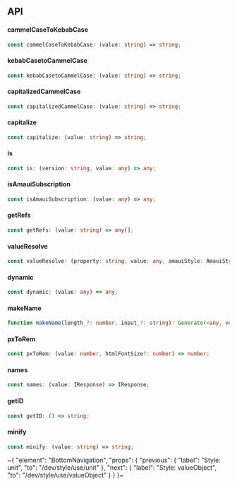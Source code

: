 

## API

#### cammelCaseToKebabCase

```ts
const cammelCaseToKebabCase: (value: string) => string;
```

#### kebabCasetoCammelCase

```ts
const kebabCasetoCammelCase: (value: string) => string;
```

#### capitalizedCammelCase

```ts
const capitalizedCammelCase: (value: string) => string;
```

#### capitalize

```ts
const capitalize: (value: string) => string;
```

#### is

```ts
const is: (version: string, value: any) => any;
```

#### isAmauiSubscription

```ts
const isAmauiSubscription: (value: any) => any;
```

#### getRefs

```ts
const getRefs: (value: string) => any[];
```

#### valueResolve

```ts
const valueResolve: (property: string, value: any, amauiStyle: AmauiStyle) => IAmauiStyleRuleValue;
```

#### dynamic

```ts
const dynamic: (value: any) => any;
```

#### makeName

```ts
function makeName(length_?: number, input_?: string): Generator<any, void, unknown>;
```

#### pxToRem

```ts
const pxToRem: (value: number, htmlFontSize?: number) => number;
```

#### names

```ts
const names: (value: IResponse) => IResponse;
```

#### getID

```ts
const getID: () => string;
```

#### minify

```ts
const minify: (value: string) => string;
```


~{
  "element": "BottomNavigation",
  "props": {
    "previous": {
      "label": "Style: unit",
      "to": "/dev/style/use/unit"
    },
    "next": {
      "label": "Style: valueObject",
      "to": "/dev/style/use/valueObject"
    }
  }
}~